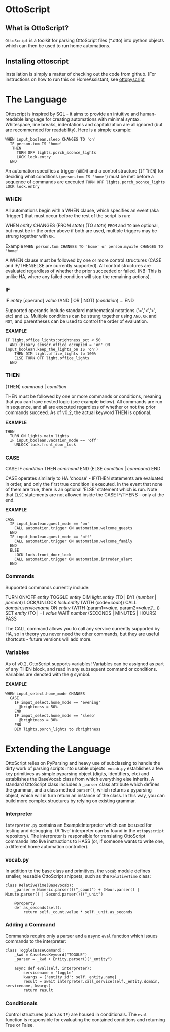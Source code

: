 # OttoScript

## What is OttoScript?
`OttoScript` is a toolkit for parsing OttoScript files (*.otto) into python objects which can then be used to run home automations. 

## Installing ottoscript
Installation is simply a matter of checking out the code from github. (For instructions on how to run this on HomeAssistant, see [ottopyscript](https://github.com/qui3xote/ottopyscript)

# The Language
Ottoscript is inspired by SQL - it aims to provide an intuitive and human-readable language for creating automations with minimal syntax. Whitespace, line breaks, indentations and capitalization are all ignored (but are recommended for readability). Here is a simple example:

```
WHEN input_boolean.sleep CHANGES TO 'on'
  IF person.tom IS 'home'
   THEN
     TURN OFF lights.porch_sconce_lights
     LOCK lock.entry
  END
```

An automation specifies a trigger (`WHEN`) and a control structure (`IF` `THEN`) for deciding what conditions (`person.tom IS 'home'`) must be met before a sequence of commands are executed ```TURN OFF lights.porch_sconce_lights
     LOCK lock.entry```

### WHEN
All automations begin with a WHEN clause, which specifies an event (aka 'trigger') that must occur before the rest of the script is run:

WHEN _entity_ CHANGES (FROM _state_) (TO _state_) 
`FROM` and `TO` are optional, but must be in the order above if both are used, multiple triggers may be strung together with `OR`. 

Example ```WHEN person.tom CHANGES TO 'home' or person.mywife CHANGES TO 'home'```

A WHEN clause must be followed by one or more control structures (CASE and IF/THEN/ELSE are currently supported). All control structures are evaluated regardless of whether the prior succeeded or failed. (NB: This is unlike HA, where any failed condition will stop the remaining actions).

### IF
IF _entity_ [operand] _value_ (AND | OR | NOT) (_condition_) ... END

Supported operands include standard mathematical notations ('=','<','>', etc) and `IS`.  Multiple conditions can be strung together using `AND`, `OR` and `NOT`, and parentheses can be used to control the order of evaluation. 

**EXAMPLE** 
```
IF light.office_lights:brightness_pct < 50 
  AND (binary_sensor.office_occupied = 'on' OR input_boolean.keep_the_lights_on IS 'on')
    THEN DIM light.office_lights to 100%
    ELSE TURN OFF light.office_lights 
  END
```

### THEN
(THEN) _command_ | _condition_

THEN must be followed by one or more commands or conditions, meaning that you can have nested logic (see example below). All commands are run in sequence, and all are executed regardless of whether or not the prior commands succeed. As of v0.2, the actual keyword THEN is optional. 

**EXAMPLE**
```
THEN
  TURN ON lights.main_lights
  IF input_boolean.vacation_mode == 'off'
    UNLOCK lock.front_door_lock
 ```

### CASE
CASE IF _condition_ THEN _command_ END (ELSE _condition_ | _command_) END

CASE operates similarly to HA 'choose' - IF/THEN statements are evaluated in order, and only the first true condition is executed. In the event that none of them are true, there is an optional 'ELSE' statement which is run. Note that `ELSE` statements are not allowed inside the CASE IF/THENS - only at the end.

**EXAMPLE**
```
CASE
  IF input_boolean.guest_mode == 'on'
    CALL automation.trigger ON automation.welcome_guests
  END
  IF input_boolean.guest_mode == 'off'
    CALL automation.trigger ON automation.welcome_family
  END
  ELSE
    LOCK lock.front_door_lock
    CALL automation.trigger ON automation.intruder_alert
  END
```

### Commands

Supported commands currently include:

TURN ON/OFF _entity_
TOGGLE _entity_
DIM _light.entity_ (TO | BY)  (_number_ | _percent_)
LOCK/UNLOCK _lock.entity_ (WITH (code=_code_))
CALL _domain.servicename_ ON _entity_ (WITH (param1=_value_, param2=_value2_...))
SET _entity_ (TO | =) _value_ 
WAIT _number_ (SECONDS | MINUTES | HOURS)
PASS 

The CALL command allows you to call any service currently supported by HA, so in theory you never need the other commands, but they are 
useful shortcuts - future versions will add more.

### Variables
As of v0.2, OttoScript supports variables! Variables can be assigned as part of any THEN block, and read in any subsequent command or conditions. Variables are denoted with the `@` symbol.

**EXAMPLE**
```
WHEN input_select.home_mode CHANGES
  CASE
    IF imput_select.home_mode == 'evening'
      @brightness = 50%
    END
    IF imput_select.home_mode == 'sleep'
      @brightness = 30%
    END
    DIM lights.porch_lights to @brightness
```


# Extending the Language
OttoScript relies on PyParsing and heavy use of subclassing to handle the dirty work of parsing scripts into usable objects. `vocab.py` establishes a few key primitives as simple pyparsing object (digits, identifiers, etc) and establishes the BaseVocab class from which everything else inherits. 
A standard OttoScript class includes a `_parser` class attribute which defines the grammar, and a class method `parser()`, which returns a pyparsing object, which will in turn return an instance of the class. In this way, you can build more complex structures by relying on existing grammar. 

### Interpreter
`interpreter.py` contains an ExampleInterpreter which can be used for testing and debugging. (A 'live' interpreter can by found in the `ottopyscript` repository). The interpreter is responsible for translating OttoScript commands into live instructions to HASS (or, if someone wants to write one, a different home automation controller).

### vocab.py
In addition to the base class and primitives, the `vocab` module defines smaller, reusable OttoScript snippets, such as the `RelativeTime` class:

```
class RelativeTime(BaseVocab):
    _parser = Numeric.parser()("_count") + (Hour.parser() | Minute.parser() | Second.parser())("_unit")

    @property
    def as_seconds(self):
        return self._count.value * self._unit.as_seconds
```

### Adding a Command
Commands require only a parser and a async `eval` function which issues commands to the interpreter:
```
class Toggle(BaseCommand):
    _kwd = CaselessKeyword("TOGGLE")
    _parser = _kwd + Entity.parser()("_entity")

    async def eval(self, interpreter):
        servicename = 'toggle'
        kwargs = {'entity_id': self._entity.name}
        result = await interpreter.call_service(self._entity.domain, servicename, kwargs)
        return result
```

### Conditionals
Control structures (such as `IF`) are housed in conditionals. The `eval` function is responsible for evaluating the contained conditions and returning True or False. 

